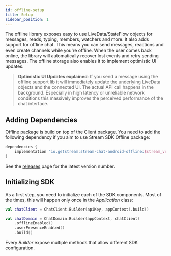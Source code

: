 ```yaml
---
id: offline-setup
title: Setup
sidebar_position: 1
---
```


The offline library exposes easy to use LiveData/StateFlow objects for messages, reads, typing, members, watchers and more.
It also adds support for offline chat. This means you can send messages, reactions and even create channels while you're offline. When the user comes back online, the library will automatically recover lost events and retry sending messages.
The offline storage also enables it to implement optimistic UI updates.

> **Optimistic UI Updates explained**: If you send a message using the offline support lib it will immediately update the underlying LiveData objects and the connected UI. The actual API call happens in the background. Especially in high latency or unreliable network conditions this massively improves the perceived performance of the chat interface.

## Adding Dependencies

Offline package is build on top of the Client package. You need to add the following dependency if you aim to use Stream SDK Offline package:
```kotlin
dependencies {
    implementation "io.getstream:stream-chat-android-offline:$stream_version"
}
```
See the [releases](https://github.com/GetStream/stream-chat-android/releases) page for the latest version number.

## Initializing SDK
As a first step, you need to initialize each of the SDK components. Most of the times, this will happen only once in the _Application_ class:
```kotlin
val chatClient = ChatClient.Builder(apiKey, appContext).build()

val chatDomain = ChatDomain.Builder(appContext, chatClient)
    .offlineEnabled()
    .userPresenceEnabled()
    .build()
```
Every _Builder_ expose multiple methods that allow different SDK configuration.
